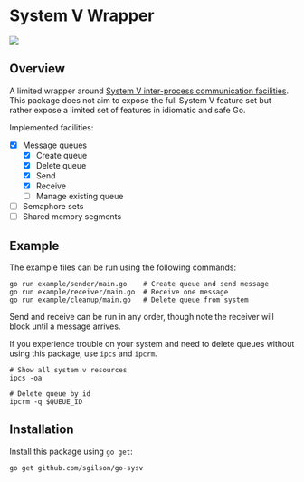 # System V Wrapper

![](https://github.com/sgilson/go-sysv/actions/workflows/ci.yml/badge.svg)

## Overview

A limited wrapper around [System V inter-process communication facilities][sysv].
This package does not aim to expose the full System V feature set but
rather expose a limited set of features in idiomatic and safe Go.

Implemented facilities:

- [x] Message queues
    - [x] Create queue
    - [x] Delete queue
    - [x] Send
    - [x] Receive
    - [ ] Manage existing queue
- [ ] Semaphore sets
- [ ] Shared memory segments

## Example

The example files can be run using the following commands:

```shell
go run example/sender/main.go    # Create queue and send message
go run example/receiver/main.go  # Receive one message
go run example/cleanup/main.go   # Delete queue from system
```

Send and receive can be run in any order, though note the receiver
will block until a message arrives.

If you experience trouble on your system and need to delete queues without
using this package, use `ipcs` and `ipcrm`.

```shell
# Show all system v resources
ipcs -oa
```

```shell
# Delete queue by id
ipcrm -q $QUEUE_ID
```

## Installation

Install this package using `go get`:

```shell
go get github.com/sgilson/go-sysv
```

[sysv]: https://man7.org/linux/man-pages/man7/sysvipc.7.html